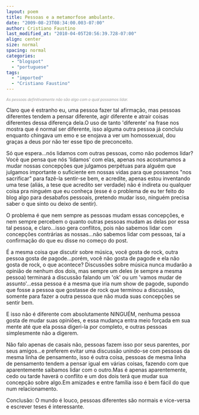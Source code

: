 ```yaml
---
layout: poem
title: Pessoas e a metamorfose ambulante.
date: "2009-08-23T08:34:00.003-07:00"
author: Cristiano Faustino
last_modified_at: "2010-04-05T20:56:39.728-07:00"
align: center
size: normal
spacing: normal
categories:
  - "blogspot"
  - "portuguese"
tags:
  - "imported"
  - "Cristiano Faustino"
---
```


<span style="color: rgb(153, 153, 153); font-style: italic;font-size:10;" >As pessoas definitivamente não são algo com o qual possamos lidar.

Claro que é estranho eu, uma pessoa fazer tal afirmação, mas pessoas diferentes tendem a pensar diferente, agir diferente e atrair coisas diferentes dessa diferença dela.O uso de tanto 'diferente' na frase nos mostra que é normal ser diferente, isso alguma outra pessoa já concluiu enquanto chingava um emo e se enojava a ver um homossexual, dou graças a deus por não ter esse tipo de preconceito.

Só que espera...nós lidamos com outras pessoas, como não podemos lidar? Você que pensa que nós 'lidamos' com elas, apenas nos acostumamos a mudar nossas concepções que julgamos perpétuas para alguém que julgamos importante o suficiente em nossas vidas para que possamos "nos sacrificar" para fazê-la sentir-se bem, e acredite, apenas estou inventando uma tese (aliás, a tese que acredito ser verdade) não é indireta ou qualquer coisa pra ninguém que eu conheça (esse é o problema de eu ter feito do blog algo para desabafos pessoais, pretendo mudar isso, ninguém precisa saber o que sinto ou deixo de sentir).

O problema é que nem sempre as pessoas mudam essas concepções, e nem sempre percebem o quanto outras pessoas mudam as delas por essa tal pessoa, e claro...isso gera conflitos, pois não sabemos lidar com concepções contrárias as nossas...não sabemos lidar com pessoas, taí a confirmação do que eu disse no começo do post.

É a mesma coisa que discutir sobre música, você gosta de rock, outra pessoa gosta de pagode...porém, você não gosta de pagode e ela não gosta de rock, o que acontece? Discussões sobre música nunca mudarão a opinião de nenhum dos dois, mas sempre um deles (e sempre a mesma pessoa) terminará a discussão falando um 'ok' ou um 'vamos mudar de assunto'...essa pessoa é a mesma que iria num show de pagode, supondo que fosse a pessoa que gostasse de rock que terminou a discussão, somente para fazer a outra pessoa que não muda suas concepções se sentir bem.

E isso não é diferente com absolutamente NINGUÉM, nenhuma pessoa gosta de mudar suas opiniões, e essa mudança entra meio forçada em sua mente até que ela possa digeri-la por completo, e outras pessoas simplesmente não a digerem.

Não falo apenas de casais não, pessoas fazem isso por seus parentes, por seus amigos...e preferem evitar uma discussão unindo-se com pessoas da mesma linha de pensamento, isso é outra coisa, pessoas de mesma linha de pensamento tendem a pensar igual em várias coisas, fazendo com que aparentemente saibamos lidar com o outro.Mas é apenas aparentemente, cedo ou tarde haverá o conflito e um dos dois terá que mudar sua concepção sobre algo.Em amizades e entre família isso é bem fácil do que num relacionamento.

Conclusâo: O mundo é louco, pessoas diferentes são normais e vice-versa e escrever teses é interessante.